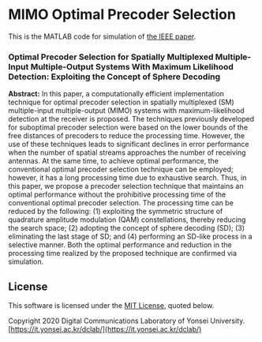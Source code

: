 # MIMO Optimal Precoder Selection

This is the MATLAB code for simulation of [the IEEE paper](https://ieeexplore.ieee.org/document/9292974).



### Optimal Precoder Selection for Spatially Multiplexed Multiple-Input Multiple-Output Systems With Maximum Likelihood Detection: Exploiting the Concept of Sphere Decoding

**Abstract:** In this paper, a computationally efficient implementation technique for optimal precoder selection in spatially multiplexed (SM) multiple-input multiple-output (MIMO) systems with maximum-likelihood detection at the receiver is proposed. The techniques previously developed for suboptimal precoder selection were based on the lower bounds of the free distances of precoders to reduce the processing time. However, the use of these techniques leads to significant declines in error performance when the number of spatial streams approaches the number of receiving antennas. At the same time, to achieve optimal performance, the conventional optimal precoder selection technique can be employed; however, it has a long processing time due to exhaustive search. Thus, in this paper, we propose a precoder selection technique that maintains an optimal performance without the prohibitive processing time of the conventional optimal precoder selection. The processing time can be reduced by the following: (1) exploiting the symmetric structure of quadrature amplitude modulation (QAM) constellations, thereby reducing the search space; (2) adopting the concept of sphere decoding (SD); (3) eliminating the last stage of SD; and (4) performing an SD-like process in a selective manner. Both the optimal performance and reduction in the processing time realized by the proposed technique are confirmed via simulation.



## License

This software is licensed under the [MIT License](), quoted below.

Copyright 2020 Digital Communications Laboratory of Yonsei University. [https://it.yonsei.ac.kr/dclab/](https://it.yonsei.ac.kr/dclab/)